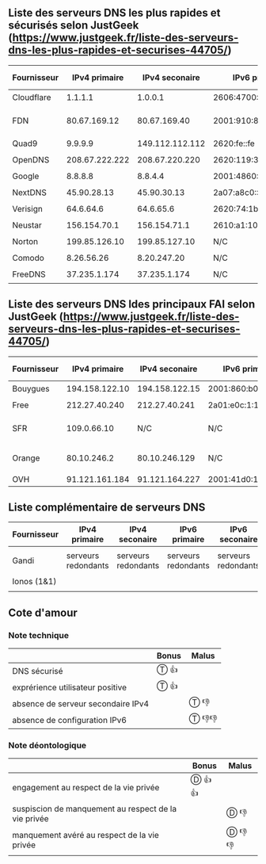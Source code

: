 ## Liste des serveurs DNS les plus rapides et sécurisés selon JustGeek (<https://www.justgeek.fr/liste-des-serveurs-dns-les-plus-rapides-et-securises-44705/>)

|  Fournisseur  | IPv4 primaire | IPv4 seconaire | IPv6 primaire | IPv6 seconaire | _ma_ cote d'amour |
| --- | --- | --- | --- |--- | --- |
| Cloudflare | 1.1.1.1        | 1.0.0.1         | 2606:4700:4700::1111 | 2606:4700:4700::1001 | Ⓣ 👍 |
| FDN        | 80.67.169.12   | 80.67.169.40    | 2001:910:800::12     | 2001:910:800::40     | Ⓣ 👍 Ⓓ 👍👍 |
| Quad9      | 9.9.9.9        | 149.112.112.112 | 2620:fe::fe          | 2620:fe::fe          | Ⓣ 👍 |
| OpenDNS    | 208.67.222.222 | 208.67.220.220  | 2620:119:35::35      | 2620:119:53::53      | Ⓣ 👍 |
| Google     | 8.8.8.8        | 8.8.4.4         | 2001:4860:4860::8888 | 2001:4860:4860::8844 | Ⓓ 👎👎 |
| NextDNS    | 45.90.28.13    | 45.90.30.13     | 2a07:a8c0::22:8dca   | 2a07:a8c1::22:8dca   | Ⓣ 👍 |
| Verisign   | 64.6.64.6      | 64.6.65.6       | 2620:74:1b::1:1      | 2620:74:1b::2:2      | Ⓣ 👍 |
| Neustar    | 156.154.70.1   | 156.154.71.1    | 2610:a1:1018::2      | 2610:a1:1019::2      | Ⓣ 👍 | 
| Norton     | 199.85.126.10  | 199.85.127.10   | N/C | N/C | Ⓣ 👎👎 |
| Comodo     | 8.26.56.26     | 8.20.247.20     | N/C | N/C | Ⓣ 👎👎 |
| FreeDNS    | 37.235.1.174   | 37.235.1.174    | N/C | N/C | Ⓣ 👎👎 |



## Liste des serveurs DNS ldes principaux FAI selon JustGeek (<https://www.justgeek.fr/liste-des-serveurs-dns-les-plus-rapides-et-securises-44705/>)

|  Fournisseur  | IPv4 primaire | IPv4 seconaire | IPv6 primaire | IPv6 seconaire | _ma_ cote d'amour |
| --- | --- | --- | --- | --- | --- |
| Bouygues | 194.158.122.10 | 194.158.122.15 | 2001:860:b0ff:1::1  | 2001:860:b0ff:1::2  | Ⓓ 👎 |
| Free     | 212.27.40.240  | 212.27.40.241  | 2a01:e0c:1:1599::22 | 2a01:e0c:1:1599::23 | Ⓓ 👎 |
| SFR      | 109.0.66.10    | N/C | N/C | N/C | Ⓣ 👎👎👎 Ⓓ 👎 |
| Orange   | 80.10.246.2    | 80.10.246.129 | N/C | N/C | Ⓣ 👎👎 Ⓓ 👎👎 |
| OVH      | 91.121.161.184 | 91.121.164.227 | 2001:41d0:1:e2b8::1 | 2001:41d0:1:e5e3::1 |  |


## Liste complémentaire de serveurs DNS

|  Fournisseur  | IPv4 primaire | IPv4 seconaire | IPv6 primaire | IPv6 seconaire | _ma_ cote d'amour |
| --- | --- | --- | --- | --- | --- |
|             |  |  |  |  |  |
| Gandi       | serveurs redondants | serveurs redondants | serveurs redondants | serveurs redondants | Ⓣ 👍👍 |
|             |  |  |  |  |  |
| Ionos (1&1) |  |  |  |  |  |
|             |  |  |  |  |  |



## Cote d'amour
### Note technique

|  | Bonus | Malus |
| --- | --- | --- |
| DNS sécurisé                       | Ⓣ 👍 |  |
| exprérience utilisateur positive   | Ⓣ 👍 |  |
| absence de serveur secondaire IPv4 |  | Ⓣ 👎 |
| absence de configuration IPv6      |  | Ⓣ 👎👎 |


### Note déontologique

|  | Bonus | Malus |
| --- | --- | --- |
| engagement au respect de la vie privée               | Ⓓ 👍👍 |  |
| suspiscion de manquement au respect de la vie privée |  | Ⓓ 👎 |
| manquement avéré au respect de la vie privée         |  | Ⓓ 👎👎 |

